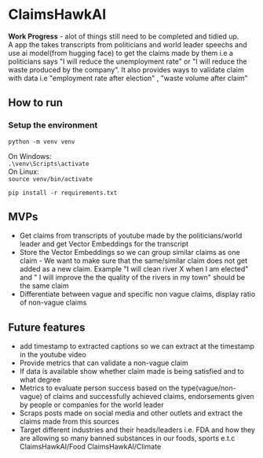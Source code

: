 # ClaimsHawkAI
**Work Progress** - alot of things still need to be completed and tidied up. <br>
A app the takes transcripts from politicians and world leader speechs and use ai model(from hugging face) to get the claims made by them i.e a politicians says "I will reduce the unemployment rate" or "I will reduce the waste produced by the company". It also provides ways to validate claim with data i.e "employment rate after election" , "waste volume after claim"

## How to run

### Setup the environment
`python -m venv venv`

On Windows: <br>
`.\venv\Scripts\activate`
<br>
On Linux: <br>
`source venv/bin/activate`

`pip install -r requirements.txt`

## MVPs
- Get claims from transcripts of youtube made by the politicians/world leader and get Vector Embeddings for the transcript
- Store the Vector Embeddings so we can group similar claims as one claim - We want to make sure that the same/similar claim does not get added as a new claim. Example "I will clean river X when I am elected" and " I will improve the the quality of the rivers in my town" should be the same claim
- Differentiate between vague and specific non vague claims, display ratio of non-vague claims



## Future features
- add timestamp to extracted captions so we can extract at the timestamp in the youtube video
- Provide metrics that can validate a non-vague claim 
- If data is available show whether claim made is being satisfied and to what degree
- Metrics to evaluate person success based on the type(vague/non-vague) of claims and successfully achieved claims, endorsements given by people or companies for the world leader
- Scraps posts made on social media and other outlets and extract the claims made from this sources 
- Target different industries and their heads/leaders i.e. FDA and how they are allowing so many banned substances in our foods, sports e.t.c ClaimsHawkAI/Food ClaimsHawkAI/Climate